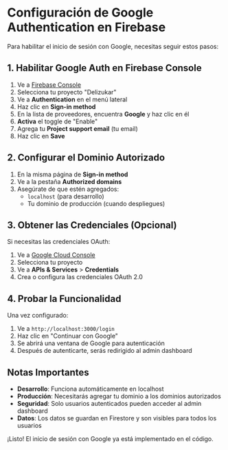 # Configuración de Google Authentication en Firebase

Para habilitar el inicio de sesión con Google, necesitas seguir estos pasos:

## 1. Habilitar Google Auth en Firebase Console

1. Ve a [Firebase Console](https://console.firebase.google.com/)
2. Selecciona tu proyecto "Delizukar"
3. Ve a **Authentication** en el menú lateral
4. Haz clic en **Sign-in method**
5. En la lista de proveedores, encuentra **Google** y haz clic en él
6. **Activa** el toggle de "Enable"
7. Agrega tu **Project support email** (tu email)
8. Haz clic en **Save**

## 2. Configurar el Dominio Autorizado

1. En la misma página de **Sign-in method**
2. Ve a la pestaña **Authorized domains**
3. Asegúrate de que estén agregados:
   - `localhost` (para desarrollo)
   - Tu dominio de producción (cuando despliegues)

## 3. Obtener las Credenciales (Opcional)

Si necesitas las credenciales OAuth:
1. Ve a [Google Cloud Console](https://console.cloud.google.com/)
2. Selecciona tu proyecto
3. Ve a **APIs & Services** > **Credentials**
4. Crea o configura las credenciales OAuth 2.0

## 4. Probar la Funcionalidad

Una vez configurado:
1. Ve a `http://localhost:3000/login`
2. Haz clic en "Continuar con Google"
3. Se abrirá una ventana de Google para autenticación
4. Después de autenticarte, serás redirigido al admin dashboard

## Notas Importantes

- **Desarrollo**: Funciona automáticamente en localhost
- **Producción**: Necesitarás agregar tu dominio a los dominios autorizados
- **Seguridad**: Solo usuarios autenticados pueden acceder al admin dashboard
- **Datos**: Los datos se guardan en Firestore y son visibles para todos los usuarios

¡Listo! El inicio de sesión con Google ya está implementado en el código.

